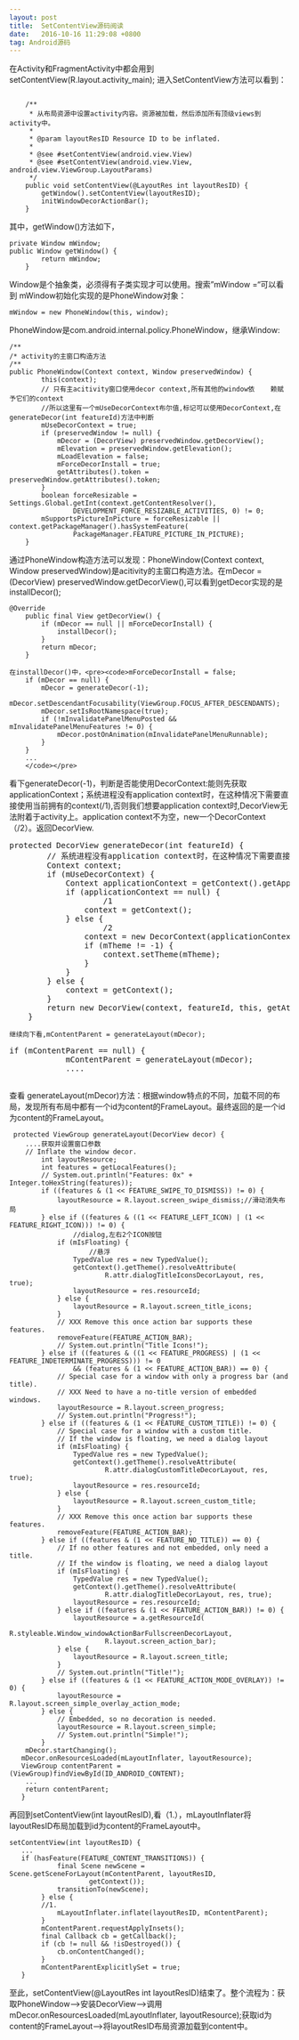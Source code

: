 ```yaml
---
layout: post
title:  SetContentView源码阅读
date:   2016-10-16 11:29:08 +0800
tag: Android源码
---
```

在Activity和FragmentActivity中都会用到setContentView(R.layout.activity_main);
进入SetContentView方法可以看到：
<pre><code>
	/**
	 * 从布局资源中设置activity内容。资源被加载，然后添加所有顶级views到activity中。
     *
     * @param layoutResID Resource ID to be inflated.
     *
     * @see #setContentView(android.view.View)
     * @see #setContentView(android.view.View, android.view.ViewGroup.LayoutParams)
     */
    public void setContentView(@LayoutRes int layoutResID) {
        getWindow().setContentView(layoutResID);
        initWindowDecorActionBar();
    }
</code></pre>

其中，getWindow()方法如下，
<pre><code>private Window mWindow;
public Window getWindow() {
        return mWindow;
    }
</code></pre>
Window是个抽象类，必须得有子类实现才可以使用。搜索”mWindow =“可以看到
mWindow初始化实现的是PhoneWindow对象：
<pre><code>mWindow = new PhoneWindow(this, window);</code></pre>
PhoneWindow是com.android.internal.policy.PhoneWindow，继承Window:
<pre><code>/**
/* activity的主窗口构造方法
/**
public PhoneWindow(Context context, Window preservedWindow) {
        this(context);
        // 只有主acitivity窗口使用decor context,所有其他的window依    赖赋予它们的context
        //所以这里有一个mUseDecorContext布尔值,标记可以使用DecorContext,在generateDecor(int featureId)方法中判断
        mUseDecorContext = true;
        if (preservedWindow != null) {
            mDecor = (DecorView) preservedWindow.getDecorView();
            mElevation = preservedWindow.getElevation();
            mLoadElevation = false;
            mForceDecorInstall = true;
            getAttributes().token = preservedWindow.getAttributes().token;
        }
        boolean forceResizable = Settings.Global.getInt(context.getContentResolver(),
                DEVELOPMENT_FORCE_RESIZABLE_ACTIVITIES, 0) != 0;
        mSupportsPictureInPicture = forceResizable || context.getPackageManager().hasSystemFeature(
                PackageManager.FEATURE_PICTURE_IN_PICTURE);
    }</code></pre>
通过PhoneWindow构造方法可以发现：PhoneWindow(Context context, Window preservedWindow)是acitivity的主窗口构造方法。在mDecor = (DecorView) preservedWindow.getDecorView(),可以看到getDecor实现的是installDecor();
<pre><code>@Override
    public final View getDecorView() {
        if (mDecor == null || mForceDecorInstall) {
            installDecor();
        }
        return mDecor;
    }</code></pre>
    在installDecor()中，<pre><code>mForceDecorInstall = false;
        if (mDecor == null) {
            mDecor = generateDecor(-1);
            mDecor.setDescendantFocusability(ViewGroup.FOCUS_AFTER_DESCENDANTS);
            mDecor.setIsRootNamespace(true);
            if (!mInvalidatePanelMenuPosted && mInvalidatePanelMenuFeatures != 0) {
                mDecor.postOnAnimation(mInvalidatePanelMenuRunnable);
            }
        }
        ...
        </code></pre>
看下generateDecor(-1)，判断是否能使用DecorContext:能则先获取applicationContext；系统进程没有application context时，在这种情况下需要直接使用当前拥有的context(/1),否则我们想要application context时,DecorView无法附着于activity上。application context不为空，new一个DecorContext（/2）。返回DecorView.
<pre><code></code>protected DecorView generateDecor(int featureId) {
        // 系统进程没有application context时，在这种情况下需要直接使用当前拥有的context,不然我们想要application context时,DecorView无法附着于activity上。
        Context context;
        if (mUseDecorContext) {
            Context applicationContext = getContext().getApplicationContext();
            if (applicationContext == null) {
            		/1
                context = getContext();
            } else {
            		/2
                context = new DecorContext(applicationContext, getContext().getResources());
                if (mTheme != -1) {
                    context.setTheme(mTheme);
                }
            }
        } else {
            context = getContext();
        }
        return new DecorView(context, featureId, this, getAttributes());
    }</pre>
    继续向下看,mContentParent = generateLayout(mDecor);
 <pre><code></code>if (mContentParent == null) {
            mContentParent = generateLayout(mDecor);
            ....
            </pre>
查看 generateLayout(mDecor)方法：根据window特点的不同，加载不同的布局，发现所有布局中都有一个id为content的FrameLayout。最终返回的是一个id为content的FrameLayout。
<pre><code> protected ViewGroup generateLayout(DecorView decor) {
   	....获取并设置窗口参数
   	// Inflate the window decor.
        int layoutResource;
        int features = getLocalFeatures();
        // System.out.println("Features: 0x" + Integer.toHexString(features));
        if ((features & (1 << FEATURE_SWIPE_TO_DISMISS)) != 0) {
            layoutResource = R.layout.screen_swipe_dismiss;//滑动消失布局
        } else if ((features & ((1 << FEATURE_LEFT_ICON) | (1 << FEATURE_RIGHT_ICON))) != 0) {
        		//dialog,左右2个ICON按钮
            if (mIsFloating) {
            		//悬浮
                TypedValue res = new TypedValue();
                getContext().getTheme().resolveAttribute(
                        R.attr.dialogTitleIconsDecorLayout, res, true);
                layoutResource = res.resourceId;
            } else {
                layoutResource = R.layout.screen_title_icons;
            }
            // XXX Remove this once action bar supports these features.
            removeFeature(FEATURE_ACTION_BAR);
            // System.out.println("Title Icons!");
        } else if ((features & ((1 << FEATURE_PROGRESS) | (1 << FEATURE_INDETERMINATE_PROGRESS))) != 0
                && (features & (1 << FEATURE_ACTION_BAR)) == 0) {
            // Special case for a window with only a progress bar (and title).
            // XXX Need to have a no-title version of embedded windows.
            layoutResource = R.layout.screen_progress;
            // System.out.println("Progress!");
        } else if ((features & (1 << FEATURE_CUSTOM_TITLE)) != 0) {
            // Special case for a window with a custom title.
            // If the window is floating, we need a dialog layout
            if (mIsFloating) {
                TypedValue res = new TypedValue();
                getContext().getTheme().resolveAttribute(
                        R.attr.dialogCustomTitleDecorLayout, res, true);
                layoutResource = res.resourceId;
            } else {
                layoutResource = R.layout.screen_custom_title;
            }
            // XXX Remove this once action bar supports these features.
            removeFeature(FEATURE_ACTION_BAR);
        } else if ((features & (1 << FEATURE_NO_TITLE)) == 0) {
            // If no other features and not embedded, only need a title.
            // If the window is floating, we need a dialog layout
            if (mIsFloating) {
                TypedValue res = new TypedValue();
                getContext().getTheme().resolveAttribute(
                        R.attr.dialogTitleDecorLayout, res, true);
                layoutResource = res.resourceId;
            } else if ((features & (1 << FEATURE_ACTION_BAR)) != 0) {
                layoutResource = a.getResourceId(
                        R.styleable.Window_windowActionBarFullscreenDecorLayout,
                        R.layout.screen_action_bar);
            } else {
                layoutResource = R.layout.screen_title;
            }
            // System.out.println("Title!");
        } else if ((features & (1 << FEATURE_ACTION_MODE_OVERLAY)) != 0) {
            layoutResource = R.layout.screen_simple_overlay_action_mode;
        } else {
            // Embedded, so no decoration is needed.
            layoutResource = R.layout.screen_simple;
            // System.out.println("Simple!");
        }
   	mDecor.startChanging();
   mDecor.onResourcesLoaded(mLayoutInflater, layoutResource);
   ViewGroup contentParent = (ViewGroup)findViewById(ID_ANDROID_CONTENT);
   	...
   	return contentParent;
   }
</code></pre>
再回到setContentView(int layoutResID),看（1.），mLayoutInflater将layoutResID布局加载到id为content的FrameLayout中。
<pre><code>setContentView(int layoutResID) {
   ...
   if (hasFeature(FEATURE_CONTENT_TRANSITIONS)) {
            final Scene newScene = Scene.getSceneForLayout(mContentParent, layoutResID,
                    getContext());
            transitionTo(newScene);
        } else {
        //1.
            mLayoutInflater.inflate(layoutResID, mContentParent);
        }
        mContentParent.requestApplyInsets();
        final Callback cb = getCallback();
        if (cb != null && !isDestroyed()) {
            cb.onContentChanged();
        }
        mContentParentExplicitlySet = true;
   }</code></pre> 
至此，setContentView(@LayoutRes int layoutResID)结束了。整个流程为：获取PhoneWindow-->安装DecorView-->调用mDecor.onResourcesLoaded(mLayoutInflater, layoutResource);获取id为content的FrameLayout-->将layoutResID布局资源加载到content中。
